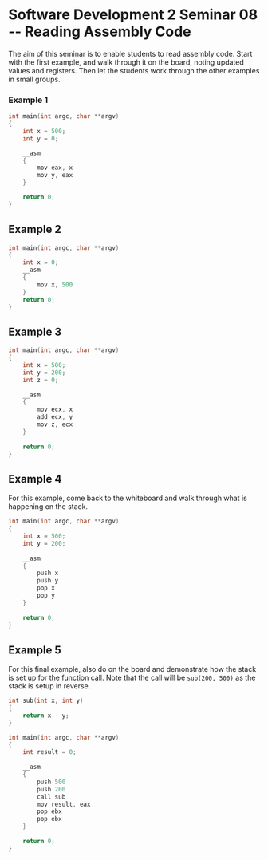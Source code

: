 # Software Development 2 Seminar 08 -- Reading Assembly Code

The aim of this seminar is to enable students to read assembly code. Start with the first example, and walk through it on the board, noting updated values and registers. Then let the students work through the other examples in small groups.

### Example 1

```c++
int main(int argc, char **argv)
{
    int x = 500;
    int y = 0;

    __asm
    {
        mov eax, x
        mov y, eax
    }

    return 0;
}
```

## Example 2

```c++
int main(int argc, char **argv)
{
	int x = 0;
	__asm
	{
		mov x, 500
	}
	return 0;
}
```

## Example 3

```c++
int main(int argc, char **argv)
{
	int x = 500;
	int y = 200;
	int z = 0;
	
	__asm
	{
		mov ecx, x
		add ecx, y
		mov z, ecx
	}
    	
	return 0;
}
```

## Example 4

For this example, come back to the whiteboard and walk through what is happening on the stack.

```c++
int main(int argc, char **argv)
{
	int x = 500;
	int y = 200;
	
	__asm
	{
		push x
		push y
		pop x
		pop y
	}
    
	return 0;
}
```

## Example 5

For this final example, also do on the board and demonstrate how the stack is set up for the function call. Note that the call will be `sub(200, 500)` as the stack is setup in reverse.

```c++
int sub(int x, int y)
{
	return x - y;
}

int main(int argc, char **argv)
{
	int result = 0;
	
	__asm
	{
		push 500
		push 200
		call sub
		mov result, eax
		pop ebx
		pop ebx
	}   
	
	return 0;
}
```

